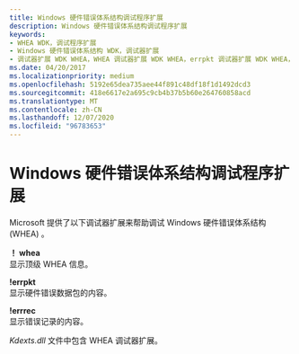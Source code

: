```yaml
---
title: Windows 硬件错误体系结构调试程序扩展
description: Windows 硬件错误体系结构调试程序扩展
keywords:
- WHEA WDK，调试程序扩展
- Windows 硬件错误体系结构 WDK，调试器扩展
- 调试器扩展 WDK WHEA，WHEA 调试器扩展 WDK WHEA，errpkt 调试器扩展 WDK WHEA，errrec 调试器扩展 WDK WHEA
ms.date: 04/20/2017
ms.localizationpriority: medium
ms.openlocfilehash: 5192e65dea735aee44f891c48df18f1d1492dcd3
ms.sourcegitcommit: 418e6617e2a695c9cb4b37b5b60e264760858acd
ms.translationtype: MT
ms.contentlocale: zh-CN
ms.lasthandoff: 12/07/2020
ms.locfileid: "96783653"
---
```

# <a name="windows-hardware-error-architecture-debugger-extensions"></a>Windows 硬件错误体系结构调试程序扩展


Microsoft 提供了以下调试器扩展来帮助调试 Windows 硬件错误体系结构 (WHEA) 。

<a href="" id="-whea"></a>**！ whea**  
显示顶级 WHEA 信息。

<a href="" id="-errpkt"></a>**!errpkt**  
显示硬件错误数据包的内容。

<a href="" id="-errrec"></a>**!errrec**  
显示错误记录的内容。

*Kdexts.dll* 文件中包含 WHEA 调试器扩展。

 

 




